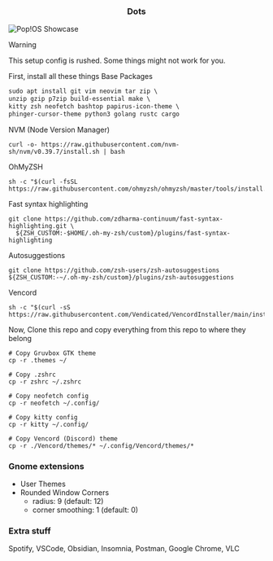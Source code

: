 <div align="center"><h3>Dots</h3></div>

![Pop!OS Showcase](./showcase/pop_os_setup_showcase.png)

> [!WARNING] 
> This setup config is rushed. Some things might not work for you.

First, install all these things
Base Packages
```txt
sudo apt install git vim neovim tar zip \
unzip gzip p7zip build-essential make \
kitty zsh neofetch bashtop papirus-icon-theme \
phinger-cursor-theme python3 golang rustc cargo
```
NVM (Node Version Manager)
```
curl -o- https://raw.githubusercontent.com/nvm-sh/nvm/v0.39.7/install.sh | bash
```
OhMyZSH
```
sh -c "$(curl -fsSL https://raw.githubusercontent.com/ohmyzsh/ohmyzsh/master/tools/install.sh)"
```
Fast syntax highlighting
```
git clone https://github.com/zdharma-continuum/fast-syntax-highlighting.git \
  ${ZSH_CUSTOM:-$HOME/.oh-my-zsh/custom}/plugins/fast-syntax-highlighting
```
Autosuggestions
```
git clone https://github.com/zsh-users/zsh-autosuggestions ${ZSH_CUSTOM:-~/.oh-my-zsh/custom}/plugins/zsh-autosuggestions
```
Vencord
```
sh -c "$(curl -sS https://raw.githubusercontent.com/Vendicated/VencordInstaller/main/install.sh)"
```

Now, Clone this repo and copy everything from this repo to where they belong
```
# Copy Gruvbox GTK theme
cp -r .themes ~/

# Copy .zshrc
cp -r zshrc ~/.zshrc

# Copy neofetch config
cp -r neofetch ~/.config/

# Copy kitty config
cp -r kitty ~/.config/

# Copy Vencord (Discord) theme
cp -r ./Vencord/themes/* ~/.config/Vencord/themes/*
```
### Gnome extensions
- User Themes
- Rounded Window Corners 
	- radius: 9 (default: 12)
	-  corner smoothing: 1 (default: 0)
### Extra stuff
Spotify, VSCode, Obsidian, Insomnia, Postman, Google Chrome, VLC
